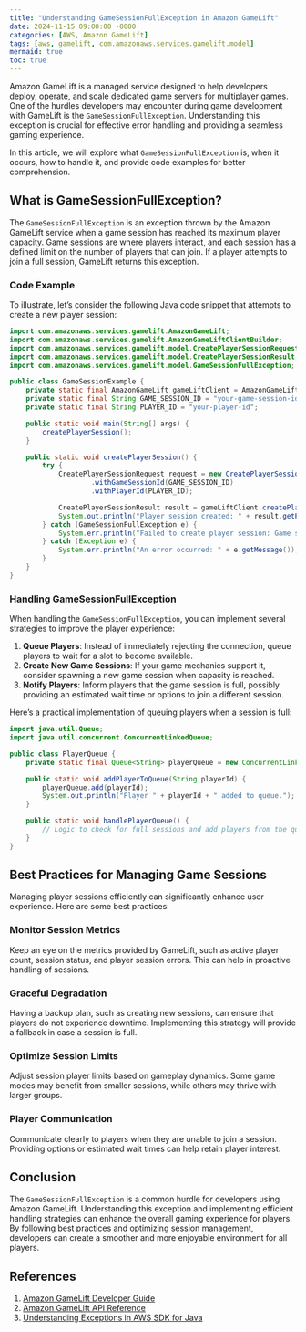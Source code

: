 ```yaml
---
title: "Understanding GameSessionFullException in Amazon GameLift"
date: 2024-11-15 09:00:00 -0000
categories: [AWS, Amazon GameLift]
tags: [aws, gamelift, com.amazonaws.services.gamelift.model]
mermaid: true
toc: true
---
```



Amazon GameLift is a managed service designed to help developers deploy, operate, and scale dedicated game servers for multiplayer games. One of the hurdles developers may encounter during game development with GameLift is the `GameSessionFullException`. Understanding this exception is crucial for effective error handling and providing a seamless gaming experience.

In this article, we will explore what `GameSessionFullException` is, when it occurs, how to handle it, and provide code examples for better comprehension.

## What is GameSessionFullException?

The `GameSessionFullException` is an exception thrown by the Amazon GameLift service when a game session has reached its maximum player capacity. Game sessions are where players interact, and each session has a defined limit on the number of players that can join. If a player attempts to join a full session, GameLift returns this exception.

### Code Example

To illustrate, let’s consider the following Java code snippet that attempts to create a new player session:

```java
import com.amazonaws.services.gamelift.AmazonGameLift;
import com.amazonaws.services.gamelift.AmazonGameLiftClientBuilder;
import com.amazonaws.services.gamelift.model.CreatePlayerSessionRequest;
import com.amazonaws.services.gamelift.model.CreatePlayerSessionResult;
import com.amazonaws.services.gamelift.model.GameSessionFullException;

public class GameSessionExample {
    private static final AmazonGameLift gameLiftClient = AmazonGameLiftClientBuilder.defaultClient();
    private static final String GAME_SESSION_ID = "your-game-session-id";
    private static final String PLAYER_ID = "your-player-id";

    public static void main(String[] args) {
        createPlayerSession();
    }

    public static void createPlayerSession() {
        try {
            CreatePlayerSessionRequest request = new CreatePlayerSessionRequest()
                    .withGameSessionId(GAME_SESSION_ID)
                    .withPlayerId(PLAYER_ID);

            CreatePlayerSessionResult result = gameLiftClient.createPlayerSession(request);
            System.out.println("Player session created: " + result.getPlayerSessionId());
        } catch (GameSessionFullException e) {
            System.err.println("Failed to create player session: Game session is full.");
        } catch (Exception e) {
            System.err.println("An error occurred: " + e.getMessage());
        }
    }
}
```

### Handling GameSessionFullException

When handling the `GameSessionFullException`, you can implement several strategies to improve the player experience:

1. **Queue Players**: Instead of immediately rejecting the connection, queue players to wait for a slot to become available.
2. **Create New Game Sessions**: If your game mechanics support it, consider spawning a new game session when capacity is reached.
3. **Notify Players**: Inform players that the game session is full, possibly providing an estimated wait time or options to join a different session.

Here’s a practical implementation of queuing players when a session is full:

```java
import java.util.Queue;
import java.util.concurrent.ConcurrentLinkedQueue;

public class PlayerQueue {
    private static final Queue<String> playerQueue = new ConcurrentLinkedQueue<>();

    public static void addPlayerToQueue(String playerId) {
        playerQueue.add(playerId);
        System.out.println("Player " + playerId + " added to queue.");
    }

    public static void handlePlayerQueue() {
        // Logic to check for full sessions and add players from the queue when slots are available.
    }
}
```

## Best Practices for Managing Game Sessions

Managing player sessions efficiently can significantly enhance user experience. Here are some best practices:

### Monitor Session Metrics

Keep an eye on the metrics provided by GameLift, such as active player count, session status, and player session errors. This can help in proactive handling of sessions.

### Graceful Degradation

Having a backup plan, such as creating new sessions, can ensure that players do not experience downtime. Implementing this strategy will provide a fallback in case a session is full.

### Optimize Session Limits

Adjust session player limits based on gameplay dynamics. Some game modes may benefit from smaller sessions, while others may thrive with larger groups.

### Player Communication

Communicate clearly to players when they are unable to join a session. Providing options or estimated wait times can help retain player interest.

## Conclusion

The `GameSessionFullException` is a common hurdle for developers using Amazon GameLift. Understanding this exception and implementing efficient handling strategies can enhance the overall gaming experience for players. By following best practices and optimizing session management, developers can create a smoother and more enjoyable environment for all players.

## References

1. [Amazon GameLift Developer Guide](https://docs.aws.amazon.com/gamelift/latest/developerguide/what-is-gamelift.html)
2. [Amazon GameLift API Reference](https://docs.aws.amazon.com/gamelift/latest/apireference/Welcome.html)
3. [Understanding Exceptions in AWS SDK for Java](https://docs.aws.amazon.com/sdk-for-java/v1/developer-guide/errors.html)